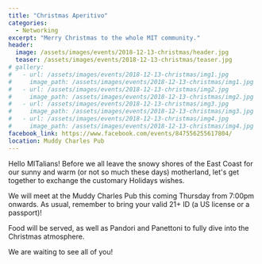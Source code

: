 ```yaml
---
title: "Christmas Aperitivo"
categories:
  - Networking
excerpt: "Merry Christmas to the whole MIT community."
header:
  image: /assets/images/events/2018-12-13-christmas/header.jpg
  teaser: /assets/images/events/2018-12-13-christmas/teaser.jpg
# gallery:
#   - url: /assets/images/events/2018-12-13-christmas/img1.jpg
#     image_path: /assets/images/events/2018-12-13-christmas/img1.jpg
#   - url: /assets/images/events/2018-12-13-christmas/img2.jpg
#     image_path: /assets/images/events/2018-12-13-christmas/img2.jpg
#   - url: /assets/images/events/2018-12-13-christmas/img3.jpg
#     image_path: /assets/images/events/2018-12-13-christmas/img3.jpg
#   - url: /assets/images/events/2018-12-13-christmas/img4.jpg
#     image_path: /assets/images/events/2018-12-13-christmas/img4.jpg
facebook_link: https://www.facebook.com/events/847556255617804/
location: Muddy Charles Pub
---
```



Hello MITalians!
Before we all leave the snowy shores of the East Coast for our sunny and warm (or not so much these days) motherland, let's get together to exchange the customary Holidays wishes.

We will meet at the Muddy Charles Pub this coming Thursday from 7:00pm onwards. As usual, remember to bring your valid 21+ ID (a US license or a passport)!

Food will be served, as well as Pandori and Panettoni to fully dive into the Christmas atmosphere.

We are waiting to see all of you!


<!-- {% include gallery %} -->
